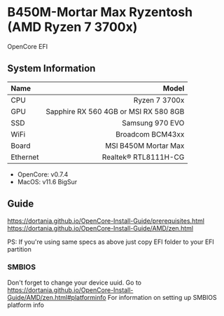 # B450M-Mortar Max Ryzentosh (AMD Ryzen 7 3700x)

OpenCore EFI

## System Information

| Name     |                     Model |
| :------- | ------------------------: |
| CPU      |             Ryzen 7 3700x |
| GPU      |               Sapphire RX 560 4GB or MSI RX 580 8GB |
| SSD      | Samsung 970 EVO |
| WiFi     |  Broadcom BCM43xx |
| Board    |            MSI B450M Mortar Max |
| Ethernet |      Realtek® RTL8111H-CG |

- OpenCore: v0.7.4
- MacOS: v11.6 BigSur

## Guide

<https://dortania.github.io/OpenCore-Install-Guide/prerequisites.html>
<https://dortania.github.io/OpenCore-Install-Guide/AMD/zen.html>

PS: If you're using same specs as above just copy EFI folder to your EFI partition

### SMBIOS

Don't forget to change your device uuid.
Go to <https://dortania.github.io/OpenCore-Install-Guide/AMD/zen.html#platforminfo> For information on setting up SMBIOS platform info
  
